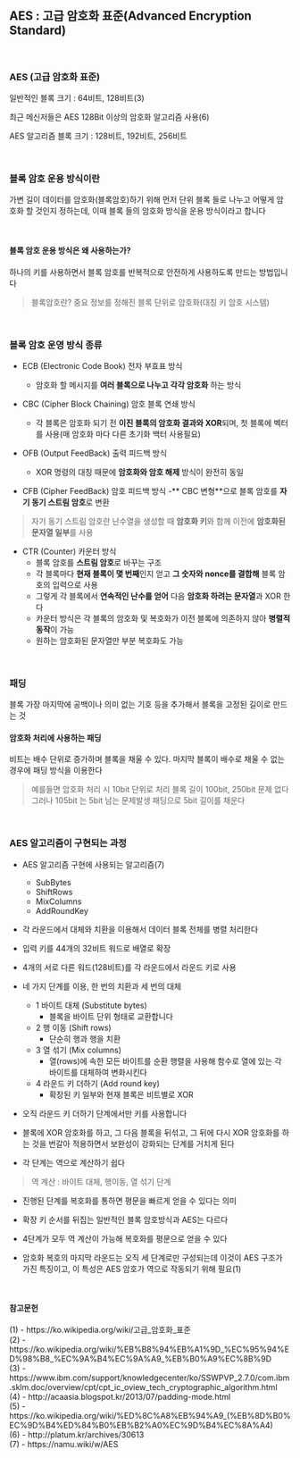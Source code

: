 ## AES : 고급 암호화 표준(Advanced Encryption Standard) ##

<br>
<h3>AES (고급 암호화 표준)</h3>

일반적인 블록 크기 : 64비트, 128비트(3)<br>

최근 메신저들은 AES 128Bit 이상의 암호화 알고리즘 사용(6)

AES 알고리즘 블록 크기 : 128비트, 192비트, 256비트<br>

<br>
<h3>블록 암호 운용 방식이란</h3>

가변 길이 데이터를 암호화(블록암호)하기 위해 먼저 단위 블록 들로 나누고 어떻게 암호화 할 것인지 정하는데, 이때 블록 들의 암호화 방식을 운용 방식이라고 합니다<br>

<br>
<h4>블록 암호 운용 방식은 왜 사용하는가?</h4>

하나의 키를 사용하면서 블록 암호를 반복적으로 안전하게 사용하도록 만드는 방법입니다<br>

> 블록암호란? 중요 정보를 정해진 블록 단위로 암호화(대칭 키 암호 시스템)


<br>
<h3>블록 암호 운영 방식 종류</h3>

- ECB (Electronic Code Book) 전자 부효표 방식
	- 암호화 할 메시지를 **여러 블록으로 나누고 각각 암호화** 하는 방식

- CBC (Cipher Block Chaining) 암호 블록 연쇄 방식
	- 각 블록은 암호화 되기 전 **이진 블록의 암호화 결과와 XOR**되며, 첫 블록에 벡터를 사용(매 암호화 마다 다른 초기화 백터 사용필요)

- OFB (Output FeedBack) 출력 피드백 방식
	- XOR 명령의 대칭 때문에 **암호화와 암호 해제** 방식이 완전히 동일

- CFB (Cipher FeedBack) 암호 피드백 방식
	-** CBC 변형**으로 블록 암호를 **자기 동기 스트림 암호**로 변환
> 자기 동기 스트림 암호란 난수열을 생성할 때 **암호화 키**와 함께 이전에 **암호화된 문자열 일부**를 사용

- CTR (Counter) 카운터 방식
	- 블록 암호를 **스트림 암호**로 바꾸는 구조
	- 각 블록마다 **현재 블록이 몇 번째**인지 얻고 **그 숫자와 nonce를 결합해** 블록 암호의 입력으로 사용
	- 그렇게 각 블록에서 **연속적인 난수를 얻어** 다음 **암호화 하려는 문자열**과 XOR 한다
	- 카운터 방식은 각 블록의 암호화 및 복호화가 이전 블록에 의존하지 않아 **병렬적 동작**이 가능
	- 원하는 암호화된 문자열만 부분 복호화도 가능

<br>
<h3>패딩</h3>
블록 가장 마지막에 공백이나 의미 없는 기호 등을 추가해서 블록을 고정된 길이로 만드는 것

<br>
<h4>암호화 처리에 사용하는 패딩</h4>
비트는 배수 단위로 증가하며 블록을 채울 수 있다. 마지막 블록이 배수로 채울 수 없는 경우에 패딩 방식을 이용한다

> 예를들면 암호화 처리 시 
> 10bit 단위로 처리
> 블록 길이 100bit, 250bit 문제 없다
> 그러나 105bit 는 5bit 남는 문제발생
> 패딩으로 5bit 길이를 채운다


<br>
<h3>AES 알고리즘이 구현되는 과정</h3>

- AES 알고리즘 구현에 사용되는 알고리즘(7)
	- SubBytes
	- ShiftRows
	- MixColumns
	- AddRoundKey

- 각 라운드에서 대체와 치환을 이용해서 데이터 블록 전체를 병렬 처리한다

- 입력 키를 44개의 32비트 워드로 배열로 확장<br>

- 4개의 서로 다른 워드(128비트)를 각 라운드에서 라운드 키로 사용<br>

- 네 가지 단계를 이용, 한 번의 치환과 세 번의 대체
	- 1 바이트 대체 (Substitute bytes)
		- 블록을 바이트 단위 형태로 교환합니다 
	- 2 행 이동 (Shift rows)
		- 단순히 행과 행을 치환
	- 3 열 섞기 (Mix columns)
		- 열(rows)에 속한 모든 바이트를 순환 행렬을 사용해 함수로 열에 있는 각 바이트를 대체하여 변화시킨다
	- 4 라운드 키 더하기 (Add round key)
		- 확장된 키 일부와 현재 블록은 비트별로 XOR

- 오직 라운드 키 더하기 단계에서만 키를 사용합니다<br>

- 블록에 XOR 암호화를 하고, 그 다음 블록을 뒤섞고, 그 뒤에 다시 XOR 암호화를 하는 것을 번갈아 적용하면서 보완성이 강화되는 단계를 거치게 된다<br>

- 각 단계는 역으로 계산하기 쉽다
> 역 계산 : 바이트 대체, 행이동, 열 섞기 단계<br>

- 진행된 단계를 복호화를 통하면 평문을 빠르게 얻을 수 있다는 의미<br>

- 확장 키 순서를 뒤집는 일반적인 블록 암호방식과 AES는 다르다<br>

- 4단계가 모두 역 계산이 가능해 복호화를 평문으로 얻을 수 있다<br>

- 암호화 복호의 마지막 라운드는 오직 세 단계로만 구성되는데 이것이 AES 구조가 가진 특징이고, 이 특성은 AES 암호가 역으로 작동되기 위해 필요(1)<br>



<br>
<h4>참고문헌</h4>
(1) - https://ko.wikipedia.org/wiki/고급_암호화_표준<br>
(2) - https://ko.wikipedia.org/wiki/%EB%B8%94%EB%A1%9D_%EC%95%94%ED%98%B8_%EC%9A%B4%EC%9A%A9_%EB%B0%A9%EC%8B%9D <br>
(3) - https://www.ibm.com/support/knowledgecenter/ko/SSWPVP_2.7.0/com.ibm.sklm.doc/overview/cpt/cpt_ic_oview_tech_cryptographic_algorithm.html <br>
(4) - http://acaasia.blogspot.kr/2013/07/padding-mode.html <br>
(5) - https://ko.wikipedia.org/wiki/%ED%8C%A8%EB%94%A9_(%EB%8D%B0%EC%9D%B4%ED%84%B0%EB%B2%A0%EC%9D%B4%EC%8A%A4) <br>
(6) - http://platum.kr/archives/30613 <br>
(7) - https://namu.wiki/w/AES
